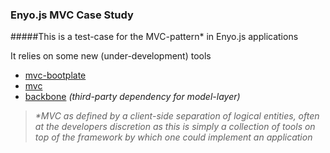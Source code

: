 ### Enyo.js MVC Case Study

#####This is a test-case for the MVC-pattern* in Enyo.js applications

It relies on some new (under-development) tools
- [mvc-bootplate](https://github.com/enyojs/mvc-bootplate)
- [mvc](https://github.com/clinuz/mvc)
- [backbone](https://github.com/documentcloud/backbone) _(third-party dependency for model-layer)_

> _*MVC as defined by a client-side separation of logical entities, often at the developers discretion as this is simply a collection of tools on top of the framework by which one could implement an application_
